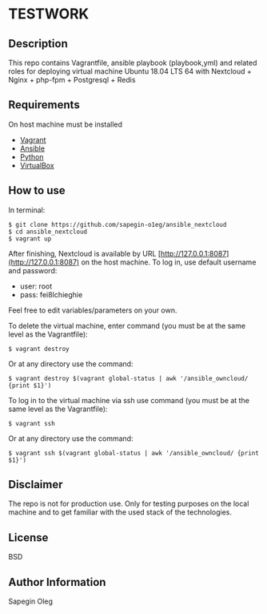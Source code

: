 TESTWORK
=========

Description
------------
This repo contains Vagrantfile, ansible playbook (playbook,yml) and related roles for deploying virtual machine
Ubuntu 18.04 LTS 64 with Nextcloud + Nginx + php-fpm + Postgresql + Redis

Requirements
------------

On host machine must be installed
* [Vagrant](https://www.vagrantup.com/)
* [Ansible](https://www.ansible.com/)
* [Python](https://www.python.org/)
* [VirtualBox](https://www.virtualbox.org/)

How to use
----------------
In terminal:

    $ git clone https://github.com/sapegin-o1eg/ansible_nextcloud
    $ cd ansible_nextcloud
    $ vagrant up

After finishing, Nextcloud is available by URL [http://127.0.0.1:8087](http://127.0.0.1:8087) on the host machine.
To log in, use default username and password:
* user: root
* pass: fei8Ichieghie


Feel free to edit variables/parameters on your own.

To delete the virtual machine, enter command (you must be at the same level as the Vagrantfile):

    $ vagrant destroy
    
Or at any directory use the command:

    $ vagrant destroy $(vagrant global-status | awk '/ansible_owncloud/ {print $1}')

To log in to the virtual machine via ssh use command (you must be at the same level as the Vagrantfile):

    $ vagrant ssh


Or at any directory use the command:

    $ vagrant ssh $(vagrant global-status | awk '/ansible_owncloud/ {print $1}')

Disclaimer
----------------
The repo is not for production use.
Only for testing purposes on the local machine and to get familiar with the used stack of the technologies. 

License
-------

BSD

Author Information
------------------

Sapegin Oleg 